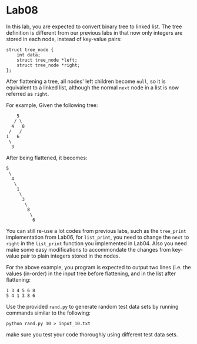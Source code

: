 # Lab08
In this lab, you are expected to convert binary tree to linked list. The tree definition is different from our previous labs in that now only integers are stored in each node, instead of key-value pairs:

```
struct tree_node {
	int data;
	struct tree_node *left;
	struct tree_node *right;
};

```
After flattening a tree, all nodes' left children become `null`, so it is equivalent to a linked list, although the normal `next` node in a list is now referred as `right`.

For example, Given the following tree:
```
    5
   / \
  4   8    
 /   /     
1   6 
 \
  3
```
After being flattened, it becomes:
```
5
 \
  4
   \
    1
     \
      3
       \
        8
         \
          6
```

You can still re-use a lot codes from previous labs, such as the `tree_print` implementation from Lab06, for `list_print`, you need to change the `next` to `right` in the `list_print` function you implemented in Lab04. Also you need make some easy modifications to accommondate the changes from key-value pair to plain integers stored in the nodes.

For the above example, you program is expected to output two lines (i.e. the values (in-order) in the input tree before flattening, and in the list after flattening:
```
1 3 4 5 6 8
5 4 1 3 8 6
```
Use the provided `rand.py` to generate random test data sets by running commands similar to the following:
```
python rand.py 10 > input_10.txt
```
make sure you test your code thoroughly using different test data sets.
